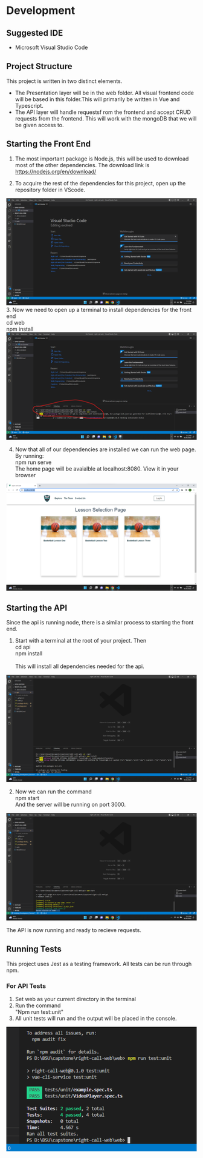 # Development



## Suggested IDE
-  Microsoft Visual Studio Code 

## Project Structure
This project is written in two distinct elements.
- The Presentation layer will be in the web folder. All visual frontend code will be based in this folder.This will primarily be written in Vue and Typescript.
- The API layer will handle requestsf rom the frontend and accept CRUD requests from the frontend. This will work with the mongoDB that we will be given access to.

## Starting the Front End
1. The most important package is Node.js, this will be used to download most of the other dependencies. The download link is https://nodejs.org/en/download/

2. To acquire the rest of the dependencies for this project, open up the repository folder in VScode.

<img src ="../Documentation\Assets\open_in_vscode.png" alt="Folder open in VsCode" >
3. Now we need to open up a terminal to install dependencies for the front end<br>
    cd web<br>
    npm install
<img src="../Documentation\Assets\install_deps.png" alt="deps installed">

4. Now that all of our dependencies are installed we can run the web page.<br>
By running:<br>
    npm run serve<br>
The home page will be avaialble at localhost:8080. View it in your browser<br>
<img src = "..\Documentation\Assets\home_page.png" alt="home page">

## Starting the API
Since the api is running node, there is a similar process to starting the front end.

1. Start with a terminal at the root of your project. Then <br>
    cd api<br>
    npm install<br>  
This will install all dependencies needed for the api.
<img src="../Documentation\Assets\deps_for_api.png" alt="Install deps for API">

2. Now we can run the command<br>
    npm start<br>
And the server will be running on port 3000.
<img src="../Documentation\Assets\server_started.png" alt="server running">

The API is now running and ready to recieve requests.

## Running Tests
This project uses Jest as a testing framework. All tests can be run through npm.
 ### For API Tests
 1. Set web as your current directory in the terminal
 2. Run the command <br>
 "Npm run test:unit"<br>
 3. All unit tests will run and the output will be placed in the console.
<img src="../Documentation\Assets\console_after_tests.png" alt="console after tests">